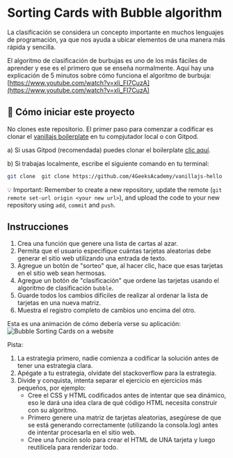 # Sorting Cards with Bubble algorithm

La clasificación se considera un concepto importante en muchos lenguajes de programación, ya que nos ayuda a ubicar elementos de una manera más rápida y sencilla.

El algoritmo de clasificación de burbujas es uno de los más fáciles de aprender y ese es el primero que se enseña normalmente. Aquí hay una explicación de 5 minutos sobre cómo funciona el algoritmo de burbuja:
[https://www.youtube.com/watch?v=xli_FI7CuzA](https://www.youtube.com/watch?v=xli_FI7CuzA)

## 🌱  Cómo iniciar este proyecto

No clones este repositorio. El primer paso para comenzar a codificar es clonar el [vanillajs boilerplate](https://github.com/4GeeksAcademy/vanillajs-hello) en tu compjutador local o con Gitpod.

a) Si usas Gitpod (recomendada) puedes clonar el boilerplate [clic aquí](https://github.com/4GeeksAcademy/vanillajs-hello).

b) Si trabajas localmente, escribe el siguiente comando en tu terminal: 
```sh
git clone  git clone https://github.com/4GeeksAcademy/vanillajs-hello
```
💡 Important: Remember to create a new repository, update the remote (`git remote set-url origin <your new url>`), and upload the code to your new repository using `add`, `commit` and `push`.



## Instrucciones

1. Crea una función que genere una lista de cartas al azar.
1. Permita que el usuario especifique cuántas tarjetas aleatorias debe generar el sitio web utilizando una entrada de texto.
2. Agregue un botón de "sorteo" que, al hacer clic, hace que esas tarjetas en el sitio web sean hermosas.
3. Agregue un botón de "clasificación" que ordene las tarjetas usando el algoritmo de clasificación `bubble`.
4. Guarde todos los cambios difíciles de realizar al ordenar la lista de tarjetas en una nueva matriz.
5. Muestra el registro completo de cambios uno encima del otro.

Esta es una animación de cómo debería verse su aplicación:
![Bubble Sorting Cards on a website](https://projects.breatheco.de/json?slug=sorting-cards-with-bubble&preview)

Pista:

1. La estrategia primero, nadie comienza a codificar la solución antes de tener una estrategia clara.
2. Apégate a tu estrategia, olvídate del stackoverflow para la estrategia.
3. Divide y conquista, intenta separar el ejercicio en ejercicios más pequeños, por ejemplo:
    - Cree el CSS y HTML codificados antes de intentar que sea dinámico, eso le dará una idea clara de qué código HTML necesita construir con su algoritmo.
    - Primero genere una matriz de tarjetas aleatorias, asegúrese de que se está generando correctamente (utilizando la consola.log) antes de intentar procesarla en el sitio web.
    - Cree una función solo para crear el HTML de UNA tarjeta y luego reutilícela para renderizar todo.